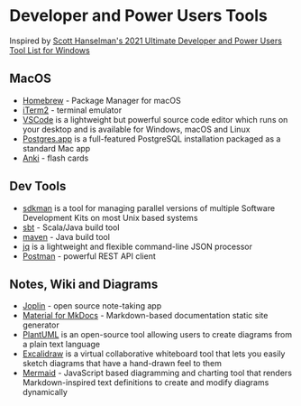 # Developer and Power Users Tools

Inspired by [Scott Hanselman's 2021 Ultimate Developer and Power Users Tool List for Windows](https://www.hanselman.com/blog/scott-hanselmans-2021-ultimate-developer-and-power-users-tool-list-for-windows)

## MacOS

- [Homebrew](https://brew.sh) - Package Manager for macOS
- [iTerm2](https://iterm2.com/) - terminal emulator
- [VSCode](https://code.visualstudio.com) is a lightweight but powerful source code editor which runs on your desktop and is available for Windows, macOS and Linux
- [Postgres.app](https://postgresapp.com) is a full-featured PostgreSQL installation packaged as a standard Mac app
- [Anki](https://apps.ankiweb.net) - flash cards

## Dev Tools

- [sdkman](https://sdkman.io/) is a tool for managing parallel versions of multiple Software Development Kits on most Unix based systems
- [sbt](https://www.scala-sbt.org) - Scala/Java build tool
- [maven](https://maven.apache.org) - Java build tool
- [jq](https://stedolan.github.io/jq/) is a lightweight and flexible command-line JSON processor
- [Postman](https://www.postman.com/) - powerful REST API client

## Notes, Wiki and Diagrams

- [Joplin](https://joplinapp.org/) - open source note-taking app
- [Material for MkDocs](https://squidfunk.github.io/mkdocs-material/) - Markdown-based documentation static site generator
- [PlantUML](https://plantuml.com/) is an open-source tool allowing users to create diagrams from a plain text language
- [Excalidraw](https://excalidraw.com/) is a virtual collaborative whiteboard tool that lets you easily sketch diagrams that have a hand-drawn feel to them
- [Mermaid](https://mermaid.js.org/) - JavaScript based diagramming and charting tool that renders Markdown-inspired text definitions to create and modify diagrams dynamically
